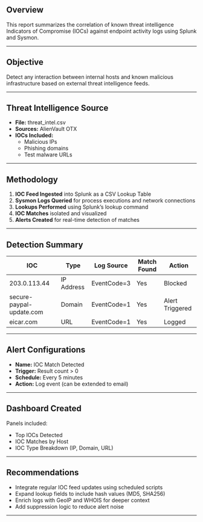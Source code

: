 

##  Overview

This report summarizes the correlation of known threat intelligence Indicators of Compromise (IOCs) against endpoint activity logs using Splunk and Sysmon.

---

##  Objective

Detect any interaction between internal hosts and known malicious infrastructure based on external threat intelligence feeds.

---

##  Threat Intelligence Source

- **File:** threat_intel.csv
- **Sources:** AlienVault OTX
- **IOCs Included:**
  - Malicious IPs
  - Phishing domains
  - Test malware URLs

---

##  Methodology

1. **IOC Feed Ingested** into Splunk as a CSV Lookup Table
2. **Sysmon Logs Queried** for process executions and network connections
3. **Lookups Performed** using Splunk’s lookup command
4. **IOC Matches** isolated and visualized
5. **Alerts Created** for real-time detection of matches

---

##  Detection Summary

| IOC                   | Type       | Log Source | Match Found | Action |
|------------------------|------------|-------------|--------------|--------|
| 203.0.113.44           | IP Address | EventCode=3 |  Yes         | Blocked |
| secure-paypal-update.com | Domain     | EventCode=1 |  Yes         | Alert Triggered |
| eicar.com              | URL        | EventCode=1 |  Yes         | Logged |

---

##  Alert Configurations

- **Name:** IOC Match Detected
- **Trigger:** Result count > 0
- **Schedule:** Every 5 minutes
- **Action:** Log event (can be extended to email)

---

##  Dashboard Created

Panels included:
- Top IOCs Detected
- IOC Matches by Host
- IOC Type Breakdown (IP, Domain, URL)

---

##  Recommendations

- Integrate regular IOC feed updates using scheduled scripts
- Expand lookup fields to include hash values (MD5, SHA256)
- Enrich logs with GeoIP and WHOIS for deeper context
- Add suppression logic to reduce alert noise

---


